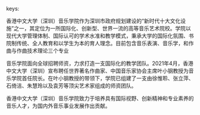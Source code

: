 keys:<MUS>


香港中文大学（深圳）音乐学院作为深圳市政府规划建设的“新时代十大文化设施”之一，其定位为一所国际化、创新型、世界一流的高等音乐艺术院校。学院以现代大学管理体制、国际认可的学术水准和教学模式，秉承大学的国际化氛围、书院制传统、全人教育和以学生为本的育人理念。目前包含音乐表演、音乐学，和作曲与作曲技术理论三个专业

音乐学院面向全球招聘师资，力求打造一支国际化的教学团队。2021年4月，香港中文大学（深圳）宣布聘任世界著名作曲家、中国音乐家协会主席叶小钢教授为音乐学院首任院长。在叶小钢教授的带领下，学院已组建了一支由徐惟聆、张立萍、石倚洁、朱慧玲以及袁芳等顶尖艺术家组成的师资团队。

香港中文大学（深圳）音乐学院致力于培养具有国际视野、创新精神和专业素养的音乐人才，为国内外音乐事业发展作出贡献。